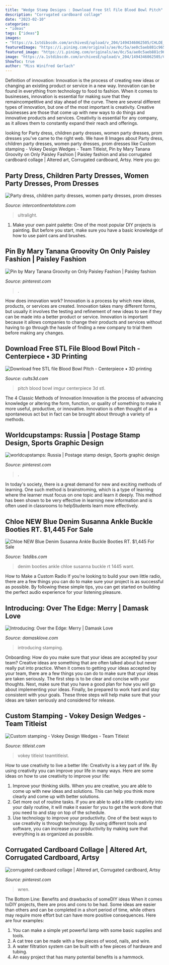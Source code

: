 ```yaml
---
title: "Wedge Stamp Designs : Download Free Stl File Blood Bowl Pitch"
description: "Corrugated cardboard collage"
date: "2023-02-10"
categories:
- "ideas"
tags: ["ideas"]
images:
- "https://a.1stdibscdn.com/archivesE/upload/v_204/1494346062505/CHLOE_denim_ankle_boots_w_buckles_5771_6_5_l.jpg"
featuredImage: "https://i.pinimg.com/originals/ae/0c/5a/ae0c5aeb881c965b7abdd7acf1cb8454.jpg"
featured_image: "https://i.pinimg.com/originals/ae/0c/5a/ae0c5aeb881c965b7abdd7acf1cb8454.jpg"
image: "https://a.1stdibscdn.com/archivesE/upload/v_204/1494346062505/CHLOE_denim_ankle_boots_w_buckles_5771_6_5_l.jpg"
ShowToc: true
author: "Miss Winifred Gerlach"
---
```



Definition of innovation:
Innovation is the process of creating new ideas or changing an existing product or service in a new way. Innovation can be found in everything from technology to food to fashion. When it comes to businesses, innovation is essential for making sure that they remaincompetitive and stay ahead of the curve. There are several different types of innovation, but one of the most important is creativity. Creative businesses are those that come up with new ways to do things and innovative products and services. Creativity is essential for any company, as it allows them to constantly expand their reach and offerings.

	

		
looking for Party dress, children party dresses, women party dresses, prom dresses you've came to the right web. We have 8 Images about Party dress, children party dresses, women party dresses, prom dresses like Custom stamping - Vokey Design Wedges - Team Titleist, Pin by Mary Tanana Groovity on Only Paisley Fashion | Paisley fashion and also corrugated cardboard collage | Altered art, Corrugated cardboard, Artsy. Here you go:
		
    
## Party Dress, Children Party Dresses, Women Party Dresses, Prom Dresses

<img loading=lazy src="https://i0.wp.com/ae01.alicdn.com/kf/HTB1y8P7PVXXXXXzXFXXq6xXFXXXY.jpg" onerror="this.onerror=null;this.src='https://tse3.mm.bing.net/th?id=OIP.6kw97uGmuz6GHvnucixBFgHaGM&amp;pid=15.1';" alt="Party dress, children party dresses, women party dresses, prom dresses">

_Source: intercontinentalstore.com_

>ultralight. 

	

1. Make your own paint palette: One of the most popular DIY projects is painting. But before you start, make sure you have a basic knowledge of how to use paint cans and brushes.

    
## Pin By Mary Tanana Groovity On Only Paisley Fashion | Paisley Fashion

<img loading=lazy src="https://i.pinimg.com/originals/6f/67/a9/6f67a9bc1a23d2913bb2ad39720db1ea.jpg" onerror="this.onerror=null;this.src='https://tse2.mm.bing.net/th?id=OIP.DFoKJNgPfeKfWA0Lz6-6mAHaLH&amp;pid=15.1';" alt="Pin by Mary Tanana Groovity on Only Paisley Fashion | Paisley fashion">

_Source: pinterest.com_

>. 

	

How does innovation work?
Innovation is a process by which new ideas, products, or services are created. Innovation takes many different forms, but usually it involves the testing and refinement of new ideas to see if they can be made into a better product or service. Innovation is important because it allows companies to change their products and services without having to go through the hassle of finding a new company to trial them before making any changes.

    
## Download Free STL File Blood Bowl Pitch - Centerpiece • 3D Printing

<img loading=lazy src="https://i.imgur.com/gqTvj.jpg" onerror="this.onerror=null;this.src='https://tse4.mm.bing.net/th?id=OIP.xQwQ3Eem5ybICPd1nSFgGgHaFj&amp;pid=15.1';" alt="Download free STL file Blood Bowl Pitch - Centerpiece • 3D printing">

_Source: cults3d.com_

>pitch blood bowl imgur centerpiece 3d stl. 

	

The 4 Classic Methods of Innovation
Innovation is the process of advancing knowledge or altering the form, function, or quality of something to make it more useful, productive, or innovative. Innovation is often thought of as a spontaneous act but in fact can be brought about through a variety of methods.

    
## Worldcupstamps: Russia | Postage Stamp Design, Sports Graphic Design

<img loading=lazy src="https://i.pinimg.com/236x/b5/6f/c8/b56fc8f6136fc5bb3508bd836bade832--features-of-copy.jpg?nii=t" onerror="this.onerror=null;this.src='https://tse4.mm.bing.net/th?id=OIP.hbvLHz8qHq1RdG5W8kdQYAHaH2&amp;pid=15.1';" alt="worldcupstamps: Russia | Postage stamp design, Sports graphic design">

_Source: pinterest.com_

>. 

	

In today's society, there is a great demand for new and exciting methods of learning. One such method is brainstroming, which is a type of learning where the learner must focus on one topic and learn it deeply. This method has been shown to be very effective in learning new information and is often used in classrooms to helpStudents learn more effectively.

    
## Chloe NEW Blue Denim Susanna Ankle Buckle Booties RT. $1,445 For Sale

<img loading=lazy src="https://a.1stdibscdn.com/archivesE/upload/v_204/1494346062505/CHLOE_denim_ankle_boots_w_buckles_5771_6_5_l.jpg" onerror="this.onerror=null;this.src='https://tse2.mm.bing.net/th?id=OIP.R4OqG-L-1XRC4YIFMuSwCAHaJh&amp;pid=15.1';" alt="Chloe NEW Blue Denim Susanna Ankle Buckle Booties RT. $1,445 For Sale">

_Source: 1stdibs.com_

>denim booties ankle chloe susanna buckle rt 1445 want. 

	

How to Make a Custom Radio
If you're looking to build your own little radio, there are a few things you can do to make sure your project is as successful as possible. By following these simple tips, you can get started on building the perfect audio experience for your listening pleasure.

    
## Introducing: Over The Edge: Merry | Damask Love

<img loading=lazy src="https://damasklove.com/wp-content/uploads/2014/11/IMG_0255-223x300.jpg" onerror="this.onerror=null;this.src='https://tse1.mm.bing.net/th?id=OIP.xGdZ_o8Eyibr8EusyJvI6wAAAA&amp;pid=15.1';" alt="Introducing: Over the Edge: Merry | Damask Love">

_Source: damasklove.com_

>introducing stamping. 

	

Onboarding: How do you make sure that your ideas are accepted by your team?
Creative ideas are something that are often talked about but never really put into practice. When it comes to getting your ideas accepted by your team, there are a few things you can do to make sure that your ideas are taken seriously. The first step is to be clear and concise with your thoughts. Next, make sure that you have a good plan for how you will go about implementing your ideas. Finally, be prepared to work hard and stay consistent with your goals. These three steps will help make sure that your ideas are taken seriously and considered for release.

    
## Custom Stamping - Vokey Design Wedges - Team Titleist

<img loading=lazy src="https://www.titleist.com/teamtitleist/cfs-file/__key/acushnet-telligent-discussions-attachments/discussions-299-46631/rs9rmxb2c6jdn5od4syp.jpg" onerror="this.onerror=null;this.src='https://tse3.mm.bing.net/th?id=OIP.iyvo-TuNl2gxZvzWm4JfLAHaJ3&amp;pid=15.1';" alt="Custom stamping - Vokey Design Wedges - Team Titleist">

_Source: titleist.com_

>vokey titleist teamtitleist. 

	

How to use creativity to live a better life:
Creativity is a key part of life. By using creativity you can improve your life in many ways. Here are some ideas on how to use creativity to improve your life: 
1. Improve your thinking skills. When you are creative, you are able to come up with new ideas and solutions. This can help you think more clearly and come up with better solutions. 
2. Get more out of routine tasks. If you are able to add a little creativity into your daily routine, it will make it easier for you to get the work done that you need to and stay on top of the schedule. 
3. Use technology to improve your productivity. One of the best ways to use creativity is through technology. By using different tools and software, you can increase your productivity by making sure that everything is as organized as possible. 

    
## Corrugated Cardboard Collage | Altered Art, Corrugated Cardboard, Artsy

<img loading=lazy src="https://i.pinimg.com/originals/ae/0c/5a/ae0c5aeb881c965b7abdd7acf1cb8454.jpg" onerror="this.onerror=null;this.src='https://tse2.mm.bing.net/th?id=OIP.WcquUfISQNPq2AOgOY7EmwHaGT&amp;pid=15.1';" alt="corrugated cardboard collage | Altered art, Corrugated cardboard, Artsy">

_Source: pinterest.com_

>wren. 

	

The Bottom Line: Benefits and drawbacks of someDIY ideas
When it comes toDIY projects, there are pros and cons to be had. Some ideas are easier than others and can be completed in a short period of time, while others may require more effort but can have more positive consequences. Here are four examples: 
1. You can make a simple yet powerful lamp with some basic supplies and tools.
2. A cat tree can be made with a few pieces of wood, nails, and wire.
3. A water filtration system can be built with a few pieces of hardware and tubing. 
4. An easy project that has many potential benefits is a hammock.

